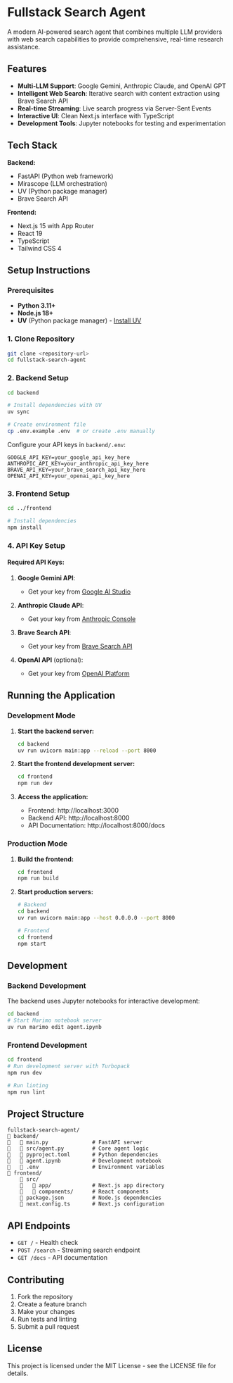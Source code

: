 # Fullstack Search Agent

A modern AI-powered search agent that combines multiple LLM providers with web search capabilities to provide comprehensive, real-time research assistance.

## Features

- **Multi-LLM Support**: Google Gemini, Anthropic Claude, and OpenAI GPT
- **Intelligent Web Search**: Iterative search with content extraction using Brave Search API
- **Real-time Streaming**: Live search progress via Server-Sent Events
- **Interactive UI**: Clean Next.js interface with TypeScript
- **Development Tools**: Jupyter notebooks for testing and experimentation

## Tech Stack

**Backend:**
- FastAPI (Python web framework)
- Mirascope (LLM orchestration)
- UV (Python package manager)
- Brave Search API

**Frontend:**
- Next.js 15 with App Router
- React 19
- TypeScript
- Tailwind CSS 4

## Setup Instructions

### Prerequisites

- **Python 3.11+**
- **Node.js 18+**
- **UV** (Python package manager) - [Install UV](https://docs.astral.sh/uv/getting-started/installation/)

### 1. Clone Repository

```bash
git clone <repository-url>
cd fullstack-search-agent
```

### 2. Backend Setup

```bash
cd backend

# Install dependencies with UV
uv sync

# Create environment file
cp .env.example .env  # or create .env manually
```

Configure your API keys in `backend/.env`:

```env
GOOGLE_API_KEY=your_google_api_key_here
ANTHROPIC_API_KEY=your_anthropic_api_key_here
BRAVE_API_KEY=your_brave_search_api_key_here
OPENAI_API_KEY=your_openai_api_key_here
```

### 3. Frontend Setup

```bash
cd ../frontend

# Install dependencies
npm install
```

### 4. API Key Setup

#### Required API Keys:

1. **Google Gemini API**: 
   - Get your key from [Google AI Studio](https://aistudio.google.com/app/apikey)

2. **Anthropic Claude API**: 
   - Get your key from [Anthropic Console](https://console.anthropic.com/)

3. **Brave Search API**: 
   - Get your key from [Brave Search API](https://api.search.brave.com/)

4. **OpenAI API** (optional): 
   - Get your key from [OpenAI Platform](https://platform.openai.com/)

## Running the Application

### Development Mode

1. **Start the backend server:**
   ```bash
   cd backend
   uv run uvicorn main:app --reload --port 8000
   ```

2. **Start the frontend development server:**
   ```bash
   cd frontend
   npm run dev
   ```

3. **Access the application:**
   - Frontend: http://localhost:3000
   - Backend API: http://localhost:8000
   - API Documentation: http://localhost:8000/docs

### Production Mode

1. **Build the frontend:**
   ```bash
   cd frontend
   npm run build
   ```

2. **Start production servers:**
   ```bash
   # Backend
   cd backend
   uv run uvicorn main:app --host 0.0.0.0 --port 8000

   # Frontend
   cd frontend
   npm start
   ```

## Development

### Backend Development

The backend uses Jupyter notebooks for interactive development:

```bash
cd backend
# Start Marimo notebook server
uv run marimo edit agent.ipynb
```

### Frontend Development

```bash
cd frontend
# Run development server with Turbopack
npm run dev

# Run linting
npm run lint
```

## Project Structure

```
fullstack-search-agent/
   backend/
      main.py              # FastAPI server
      src/agent.py         # Core agent logic
      pyproject.toml       # Python dependencies
      agent.ipynb          # Development notebook
      .env                 # Environment variables
   frontend/
       src/
          app/             # Next.js app directory
          components/      # React components
       package.json         # Node.js dependencies
       next.config.ts       # Next.js configuration
```

## API Endpoints

- `GET /` - Health check
- `POST /search` - Streaming search endpoint
- `GET /docs` - API documentation

## Contributing

1. Fork the repository
2. Create a feature branch
3. Make your changes
4. Run tests and linting
5. Submit a pull request

## License

This project is licensed under the MIT License - see the LICENSE file for details.